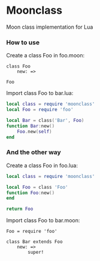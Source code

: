# Moonclass
Moon class implementation for Lua

### How to use
Create a class Foo in foo.moon:

```MoonScript
class Foo
    new: =>

Foo
```

Import class Foo to bar.lua:

```Lua
local class = require 'moonclass'
local Foo = require 'foo'

local Bar = class('Bar', Foo)
function Bar:new()
    Foo.new(self)
end
```

### And the other way

Create a class Foo in foo.lua:

```Lua
local class = require 'moonclass'

local Foo = class 'Foo'
function Foo:new()
end

return Foo
```

Import class Foo to bar.moon:

```MoonScript
Foo = require 'foo'

class Bar extends Foo
    new: =>
        super!
```
